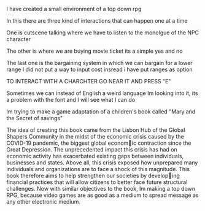 I have created a small environment of a top down rpg

In this there are three kind of interactions that can happen one at a time

One is cutscene talking where we have to listen to the monolgue of the NPC character

The other is where we are buying movie ticket its a simple yes and no

The last one is the bargaining system in which we can bargain for a lower range I did not put a way to input cost insread i have put ranges as option

TO INTERACT WITH A CHARCHTER GO NEAR IT AND PRESS "E"

Sometimes we can instead of English a weird language Im looking into it, its a problem with the font and I will see what I can do 



Im trying to make a game adaptation of a children's book called "Mary and the Secret of savings"

The idea of creating this book came from the Lisbon Hub of the Global Shapers Community in 
the midst of the economic crisis caused by the COVID-19 pandemic, the biggest global economic contraction since the Great Depression.
The unprecedented impact this crisis has had on economic activity has exacerbated existing 
gaps between individuals, businesses and states.
Above all, this crisis exposed how unprepared many individuals and organizations are to face a 
shock of this magnitude. This book therefore aims to help strengthen our societies by developing financial practices that will allow citizens to better face future structural challenges.
Now with similar objectives to the book, Im making a top down RPG, because video games are as good as a medium to spread message as any other electronic medium.
